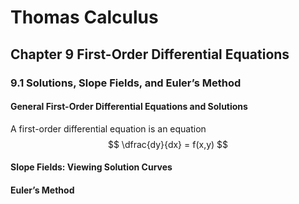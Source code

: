 # Thomas Calculus
## Chapter 9 First-Order Differential Equations
### 9.1 Solutions, Slope Fields, and Euler’s Method
#### General First-Order Differential Equations and Solutions
A first-order differential equation is an equation
$$
\dfrac{dy}{dx} = f(x,y)
$$
#### Slope Fields: Viewing Solution Curves
#### Euler’s Method
